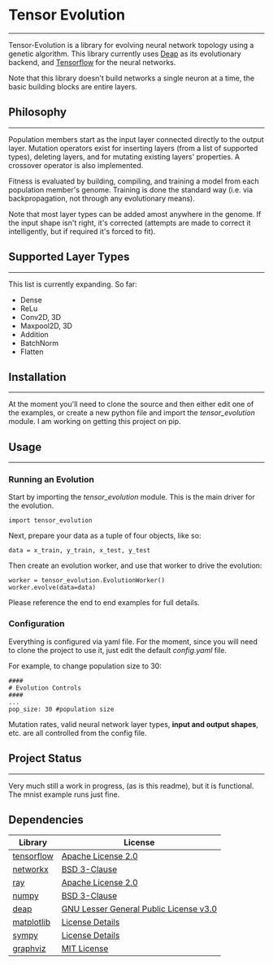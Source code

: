 # Tensor Evolution

---
Tensor-Evolution is a library for evolving neural network topology using a genetic algorithm. This library currently 
uses [Deap](https://github.com/DEAP/deap) as its evolutionary backend, and [Tensorflow](https://github.com/tensorflow/tensorflow) 
for the neural networks.<br>

Note that this library doesn't build networks a single neuron at a time, the basic building blocks are entire layers.


## Philosophy

---
Population members start as the input layer connected directly to the output layer. Mutation operators exist for 
inserting layers (from a list of supported types), deleting layers, and for mutating existing layers' properties. A 
crossover operator is also implemented.

Fitness is evaluated by building, compiling, and training a model from each population member's genome. 
Training is done the standard way (i.e. via backpropagation, not through any evolutionary means).

Note that most layer types can be added amost anywhere in the genome. If the input shape isn't right, it's corrected 
(attempts are made to correct it intelligently, but if required it's forced to fit). 

## Supported Layer Types

---

This list is currently expanding. So far:

- Dense
- ReLu
- Conv2D, 3D
- Maxpool2D, 3D
- Addition
- BatchNorm
- Flatten

## Installation

---
At the moment you'll need to clone the source and then either edit one of the examples, or create a new python file 
and import the *tensor_evolution* module. I am working on getting this project on pip. 

## Usage

---

### Running an Evolution
Start by importing the *tensor_evolution* module. This is the main driver for the evolution. 

```
import tensor_evolution
```

Next, prepare your data as a tuple of four objects, like so:

```
data = x_train, y_train, x_test, y_test
```

Then create an evolution worker, and use that worker to drive the evolution:
```
worker = tensor_evolution.EvolutionWorker()
worker.evolve(data=data)
```

Please reference the end to end examples for full details.

### Configuration

Everything is configured via yaml file. For the moment, since you will need to clone the project to use it, 
just edit the default *config.yaml* file.

For example, to change population size to 30:

```
####
# Evolution Controls
####
...
pop_size: 30 #population size

```

Mutation rates, valid neural network layer types, **input and output shapes**, etc. are all controlled from the config file.

## Project Status

---
Very much still a work in progress, (as is this readme), but it is functional. The mnist example runs just fine.

## Dependencies

| Library                                                | License                                                                                        |
|--------------------------------------------------------|------------------------------------------------------------------------------------------------|
| [tensorflow](https://github.com/tensorflow/tensorflow) | [Apache License 2.0](https://github.com/tensorflow/tensorflow/blob/master/LICENSE)             |
| [networkx](https://github.com/networkx/networkx)       | [BSD 3-Clause](https://github.com/networkx/networkx/blob/main/LICENSE.txt)                     |
| [ray](https://github.com/ray-project/ray)              | [Apache License 2.0](https://github.com/ray-project/ray/blob/master/LICENSE)                   |
| [numpy](https://github.com/numpy/numpy)                | [BSD 3-Clause](https://github.com/numpy/numpy/blob/main/LICENSE.txt)                           |
| [deap](https://github.com/DEAP/deap)                   | [GNU Lesser General Public License v3.0](https://github.com/DEAP/deap/blob/master/LICENSE.txt) |
| [matplotlib](https://github.com/matplotlib/matplotlib) | [License Details](https://matplotlib.org/3.5.0/users/project/license.html#license-agreement)   |
| [sympy](https://github.com/sympy/sympy)                | [License Details](https://github.com/sympy/sympy/blob/master/LICENSE)                          |
| [graphviz](https://github.com/graphp/graphviz)         | [MIT License](https://github.com/graphp/graphviz/blob/master/LICENSE)                          |


